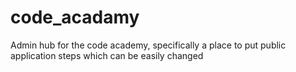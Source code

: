 # code_acadamy
Admin hub for the code academy, specifically a place to put public application steps which can be easily changed
